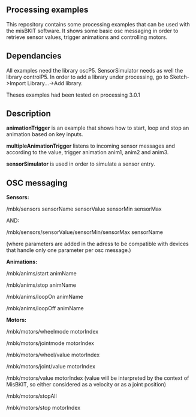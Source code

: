 ## Processing examples

This repository contains some processing examples that can be used with the misBKIT software.
It shows some basic osc messaging in order to retrieve sensor values, trigger animations and controlling motors.

## Dependancies

All examples need the library oscP5.
SensorSimulator needs as well the library controlP5.
In order to add a library under processing, go to Sketch->Import Library...->Add library.

Theses examples had been tested on processing 3.0.1

## Description

**animationTrigger** is an example that shows how to start, loop and stop an animation based on key inputs.

**multipleAnimationTrigger** listens to incoming sensor messages and according to the value, trigger animation anim1, anim2 and anim3.

**sensorSimulator** is used in order to simulate a sensor entry.


## OSC messaging

**Sensors:**

/mbk/sensors sensorName sensorValue sensorMin sensorMax

AND:

/mbk/sensors/sensorValue/sensorMin/sensorMax sensorName

(where parameters are added in the adress to be compatible with devices that handle only one parameter per osc message.)

**Animations:**

/mbk/anims/start animName

/mbk/anims/stop animName

/mbk/anims/loopOn animName

/mbk/anims/loopOff animName


**Motors:**

/mbk/motors/wheelmode motorIndex

/mbk/motors/jointmode motorIndex

/mbk/motors/wheel/value motorIndex

/mbk/motors/joint/value motorIndex

/mbk/motors/value motorIndex (value will be interpreted by the context of MisBKIT, so either considered as a velocity or as a joint position)

/mbk/motors/stopAll

/mbk/motors/stop motorIndex

